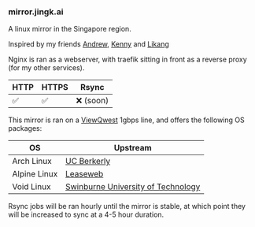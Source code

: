 ### mirror.jingk.ai

A linux mirror in the Singapore region.

Inspired by my friends [Andrew](https://mirror.0x.sg), [Kenny](http://mirror.aktkn.sg) and [Likang](https://mirror.kst.asia/)

Nginx is ran as a webserver, with traefik sitting in front as a reverse proxy (for my other services).

| HTTP  | HTTPS | Rsync |
| ------------- | ------------- | ------------- | 
| :white_check_mark:	 | :white_check_mark:	 | :x: (soon) | 

This mirror is ran on a [ViewQwest](https://viewqwest.com) 1gbps line, and offers the following OS packages:

| OS  | Upstream | 
| ------------- | ------------- | 
| Arch Linux | [UC Berkerly](https://archlinux.org/mirrors/ocf.berkeley.edu/) | 
| Alpine Linux | [Leaseweb](http://mirror.leaseweb.com/alpine/) | 
| Void Linux | [Swinburne University of Technology](http://ftp.swin.edu.au/voidlinux/) | 


Rsync jobs will be ran hourly until the mirror is stable, at which point they will be increased to sync at a 4-5 hour duration.